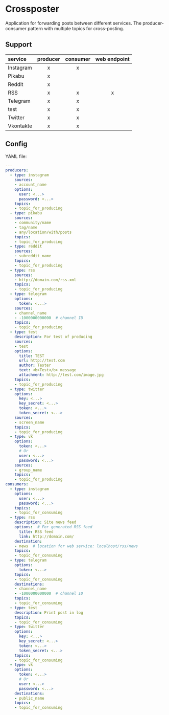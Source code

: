 # Crossposter

Application for forwarding posts between different services. The producer-consumer pattern with multiple topics for cross-posting.

## Support

| service | producer | consumer | web endpoint |
|:--|:-:|:-:|:-:|
| Instagram | x | x | |
| Pikabu | x | | |
| Reddit | x | | |
| RSS | x | x | x |
| Telegram | x | x | |
| test | x | x | |
| Twitter | x | x | |
| Vkontakte | x | x | |

## Config

YAML file:

```yaml
---
producers:
  - type: instagram
    sources:
    - account_name
    options:
      user: <...>
      password: <...>
    topics:
    - topic_for_producing
  - type: pikabu
    sources:
    - community/name
    - tag/name
    - any/location/with/posts
    topics:
    - topic_for_producing
  - type: reddit
    sources:
    - subreddit_name
    topics:
    - topic_for_producing
  - type: rss
    sources:
    - http://domain.com/rss.xml
    topics:
    - topic_for_producing
  - type: telegram
    options:
      token: <...>
    sources:
    - channel_name
    - -1000000000000  # channel ID
    topics:
    - topic_for_producing
  - type: test
    description: For test of producing
    sources:
    - test
    options:
      title: TEST
      url: http://test.com
      author: Tester
      text: <b>Test</b> message
      attachment: http://test.com/image.jpg
    topics:
    - topic_for_producing
  - type: twitter
    options:
      key: <...>
      key_secret: <...>
      token: <...>
      token_secret: <...>
    sources:
    - screen_name
    topics:
    - topic_for_producing
  - type: vk
    options:
      token: <...>
      # Or
      user: <...>
      password: <...>
    sources:
    - group_name
    topics:
    - topic_for_producing
consumers:
  - type: instagram
    options:
      user: <...>
      password: <...>
    topics:
    - topic_for_consuming
  - type: rss
    description: Site news feed
    options:  # For generated RSS feed
      title: RSS feed
      link: http://domain.com/
    destination:
    - news  # location for web service: localhost/rss/news
    topics:
    - topic_for_consuming
  - type: telegram
    options:
      token: <...>
    topics:
    - topic_for_consuming
    destinations:
    - channel_name
    - -1000000000000  # channel ID
    topics:
    - topic_for_consuming
  - type: test
    description: Print post in log
    topics:
    - topic_for_consuming
  - type: twitter
    options:
      key: <...>
      key_secret: <...>
      token: <...>
      token_secret: <...>
    topics:
    - topic_for_consuming
  - type: vk
    options:
      token: <...>
      # Or
      user: <...>
      password: <...>
    destinations:
    - public_name
    topics:
    - topic_for_consuming
```
